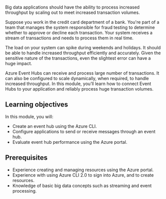 Big data applications should have the ability to process increased throughput by scaling out to meet increased transaction volumes.

Suppose you work in the credit card department of a bank. You're part of a team that manages the system responsible for fraud testing to determine whether to approve or decline each transaction. Your system receives a stream of transactions and needs to process them in real time.

The load on your system can spike during weekends and holidays. It should be able to handle increased throughput efficiently and accurately. Given the sensitive nature of the transactions, even the slightest error can have a huge impact.

Azure Event Hubs can receive and process large number of transactions. It can also be configured to scale dynamically, when required, to handle increased throughput.
In this module, you’ll learn how to connect Event Hubs to your application and reliably process huge transaction volumes.

## Learning objectives

In this module, you will:

- Create an event hub using the Azure CLI.
- Configure applications to send or receive messages through an event hub.
- Evaluate event hub performance using the Azure portal.

## Prerequisites

- Experience creating and managing resources using the Azure portal.
- Experience with using Azure CLI 2.0 to sign into Azure, and to create resources.
- Knowledge of basic big data concepts such as streaming and event processing.
